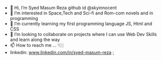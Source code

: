 - 👋 Hi, I’m  Syed Masum Reza github id @skyinnocent
- 👀 I’m interested in Space,Tech and Sci-fi and Rom-com novels and in programming 
- 🌱 I’m currently learning my first programming language JS, Html and CSS
- 💞️ I’m looking to collaborate on projects where I can use Web Dev Skills and learn along the way
- 📫 How to reach me ... 👇🏼
- linkedin: www.linkedin.com/in/syed-masum-reza ;

<!---
skyinnocent/skyinnocent is a ✨ special ✨ repository because its `README.md` (this file) appears on your GitHub profile.
You can click the Preview link to take a look at your changes.
--->
